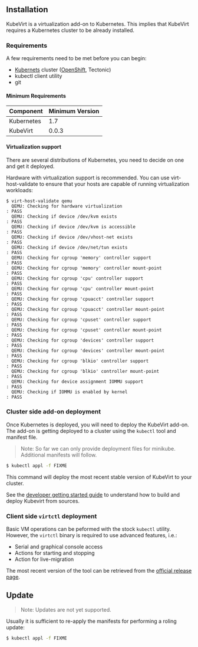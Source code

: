 ## Installation

KubeVirt is a virtualization add-on to Kubernetes. This implies that KubeVirt requires a Kubernetes cluster to be already installed.

### Requirements

A few requirements need to be met before you can begin:

* [Kubernets](https://kubernetes.io) cluster \([OpenShift](https://github.com/openshift/origin), Tectonic\)
* kubectl client utility
* git

#### Minimum Requirements

| Component | Minimum Version |
| --- | --- |
| Kubernetes | 1.7 |
| KubeVirt | 0.0.3 |

#### Virtualization support

There are several distributions of Kubernetes, you need to decide on one and get it deployed.

Hardware with virtualization support is recommended. You can use virt-host-validate to ensure that your hosts are capable of running virtualization workloads:

```
$ virt-host-validate qemu
  QEMU: Checking for hardware virtualization                                 : PASS
  QEMU: Checking if device /dev/kvm exists                                   : PASS
  QEMU: Checking if device /dev/kvm is accessible                            : PASS
  QEMU: Checking if device /dev/vhost-net exists                             : PASS
  QEMU: Checking if device /dev/net/tun exists                               : PASS
  QEMU: Checking for cgroup 'memory' controller support                      : PASS
  QEMU: Checking for cgroup 'memory' controller mount-point                  : PASS
  QEMU: Checking for cgroup 'cpu' controller support                         : PASS
  QEMU: Checking for cgroup 'cpu' controller mount-point                     : PASS
  QEMU: Checking for cgroup 'cpuacct' controller support                     : PASS
  QEMU: Checking for cgroup 'cpuacct' controller mount-point                 : PASS
  QEMU: Checking for cgroup 'cpuset' controller support                      : PASS
  QEMU: Checking for cgroup 'cpuset' controller mount-point                  : PASS
  QEMU: Checking for cgroup 'devices' controller support                     : PASS
  QEMU: Checking for cgroup 'devices' controller mount-point                 : PASS
  QEMU: Checking for cgroup 'blkio' controller support                       : PASS
  QEMU: Checking for cgroup 'blkio' controller mount-point                   : PASS
  QEMU: Checking for device assignment IOMMU support                         : PASS
  QEMU: Checking if IOMMU is enabled by kernel                               : PASS
```

### Cluster side add-on deployment

Once Kubernetes is deployed, you will need to deploy the KubeVirt add-on. The add-on is getting deployed to a cluster using the `kubectl` tool and manifest file.

> Note: So far we can only provide deployment files for minikube. Additional manifests will follow.

```bash
$ kubectl appl -f FIXME
```

This command will deploy the most recent stable version of KubeVirt to your cluster.

See the [developer getting started guide](https://github.com/kubevirt/kubevirt/blob/master/docs/getting-started.md) to understand how to build and deploy Kubevirt from sources.

### Client side `virtctl` deployment

Basic VM operations can be peformed with the stock `kubectl` utility. However, the `virtctl` binary is required to use advanced features, i.e.:

* Serial and graphical console access
* Actions for starting and stopping
* Action for live-migration

The most recent version of the tool can be retrieved from the [official release page](https://github.com/kubevirt/kubevirt/releases).

## Update

> Note: Updates are not yet supported.

Usually it is sufficient to re-apply the manifests for performing a roling update:

```bash
$ kubectl appl -f FIXME
```